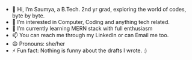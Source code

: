 - 👋 Hi, I’m Saumya, a B.Tech. 2nd yr grad, exploring the world of codes, byte by byte.
- 👀 I’m interested in Computer, Coding and anything tech related.
- 🌱 I’m currently learning MERN stack with full enthusiasm
- 📫 You can reach me through my LinkedIn or can Email me too.
- 😄 Pronouns: she/her
- ⚡ Fun fact: Nothing is funny about the drafts I wrote. :)
